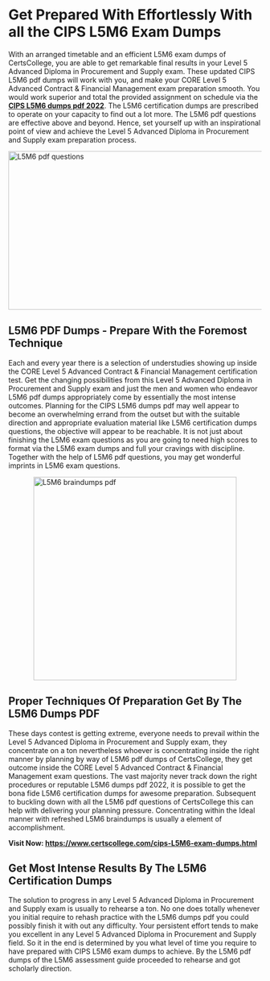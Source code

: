 <h1><strong>Get Prepared With Effortlessly With all the CIPS L5M6 Exam Dumps&nbsp;</strong></h1>
<p><span style="font-weight: 400;">With an arranged timetable and an efficient  L5M6 exam dumps of CertsCollege, you are able to get remarkable final results in your Level 5 Advanced Diploma in Procurement and Supply exam. These updated CIPS L5M6 pdf dumps will work with you, and make your CORE Level 5 Advanced Contract & Financial Management exam preparation smooth. You would work superior and total the provided assignment on schedule via the <strong><a href="https://www.certscollege.com/cips-L5M6-exam-dumps.html">CIPS L5M6 dumps pdf 2022</a></strong>. The L5M6 certification dumps are prescribed to operate on your capacity to find out a lot more. The  L5M6 pdf questions are effective above and beyond. Hence, set yourself up with an inspirational point of view and achieve the Level 5 Advanced Diploma in Procurement and Supply exam preparation process.&nbsp;</span></p>
<p><span style="font-weight: 400;"><img style="display: block; margin-left: auto; margin-right: auto;" src="https://i.ibb.co/CPDK3ps/Yellow-and-Blue-Initiative-Blog-Banner.png" alt="L5M6 pdf questions" width="559" height="315" /></span></p>
<h2><strong>L5M6 PDF Dumps - Prepare With the Foremost Technique</strong></h2>
<p><span style="font-weight: 400;">Each and every year there is a selection of understudies showing up inside the CORE Level 5 Advanced Contract & Financial Management certification test. Get the changing possibilities from this Level 5 Advanced Diploma in Procurement and Supply exam and just the men and women who endeavor L5M6 pdf dumps appropriately come by essentially the most intense outcomes. Planning for the CIPS L5M6 dumps pdf may well appear to become an overwhelming errand from the outset but with the suitable direction and appropriate evaluation material like L5M6 certification dumps questions, the objective will appear to be reachable. It is not just about finishing the L5M6 exam questions as you are going to need high scores to format via the L5M6 exam dumps and full your cravings with discipline. Together with the help of L5M6 pdf questions, you may get wonderful imprints in L5M6 exam questions.</span></p>
<p><span style="font-weight: 400;"><a href="https://tinyurl.com/38bcc74z"><img style="display: block; margin-left: auto; margin-right: auto;" src="https://i.ibb.co/9tMrhdY/Teacher-Appreciation-Invitation.png" alt="L5M6 braindumps pdf " width="404" height="404" /></a></span></p>
<h2><strong>Proper Techniques Of Preparation Get By The L5M6 Dumps PDF</strong></h2>
<p><span style="font-weight: 400;">These days contest is getting extreme, everyone needs to prevail within the Level 5 Advanced Diploma in Procurement and Supply exam, they concentrate on a ton nevertheless whoever is concentrating inside the right manner by planning by way of L5M6 pdf dumps of CertsCollege, they get outcome inside the CORE Level 5 Advanced Contract & Financial Management exam questions. The vast majority never track down the right procedures or reputable L5M6 dumps pdf 2022, it is possible to get the bona fide L5M6 certification dumps for awesome preparation. Subsequent to buckling down with all the  L5M6 pdf questions of CertsCollege this can help with delivering your planning pressure. Concentrating within the Ideal manner with refreshed L5M6 braindumps is usually a element of accomplishment.</span></p>
<p><span style="font-weight: 400;"><strong>Visit Now: <a href="https://www.certscollege.com/cips-L5M6-exam-dumps.html">https://www.certscollege.com/cips-L5M6-exam-dumps.html</a></strong></span></p>
<h2><strong>Get Most Intense Results By The L5M6 Certification Dumps</strong></h2>
<p><span style="font-weight: 400;">The solution to progress in any Level 5 Advanced Diploma in Procurement and Supply exam is usually to rehearse a ton. No one does totally whenever you initial require to rehash practice with the L5M6 dumps pdf you could possibly finish it with out any difficulty. Your persistent effort tends to make you excellent in any Level 5 Advanced Diploma in Procurement and Supply field. So it in the end is determined by you what level of time you require to have prepared with CIPS L5M6 exam dumps to achieve. By the L5M6 pdf dumps of the L5M6 assessment guide proceeded to rehearse and got scholarly direction.</span></p>
